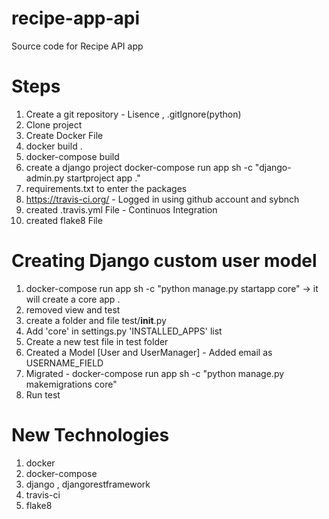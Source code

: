 # recipe-app-api
Source code for Recipe API app

# Steps
1. Create a git repository - Lisence , .gitIgnore(python)
2. Clone project
3. Create Docker File
4. docker build .
5. docker-compose build
6. create a django project
          docker-compose run app sh -c "django-admin.py startproject app ."
7. requirements.txt to enter the packages
7. https://travis-ci.org/ - Logged in using github account and sybnch
8. created .travis.yml File - Continuos Integration
9. created flake8 File



# Creating Django custom user model

1. docker-compose run app sh -c "python manage.py startapp core" -> it will create a core app .
2. removed view and test
3. create a folder and file test/__init__.py
4. Add 'core' in settings.py 'INSTALLED_APPS' list
5. Create a new test file in test folder
6. Created a Model [User and UserManager] - Added email as USERNAME_FIELD
7. Migrated - docker-compose run app sh -c "python manage.py makemigrations core"
8. Run test 



# New Technologies

1. docker
2. docker-compose
3. django , djangorestframework
4. travis-ci
5. flake8
